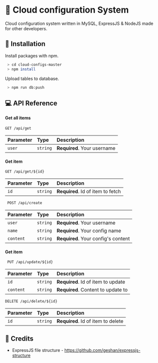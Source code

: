 # 🚀 Cloud configuration System

Cloud configuration system written in MySQL, ExpressJS & NodeJS made for other developers.

## 🔧 Installation

Install packages with npm.

```bash
 > cd cloud-configs-master
 > npm install
```

Upload tables to database.

```bash
 > npm run db:push
```
## 💻 API Reference

#### Get all items

```
GET /api/get
```

| Parameter | Type     | Description                 |
| :-------- | :------- | :-------------------------- |
| `user`    | `string` | **Required**. Your username |

#### Get item

```
GET /api/get/${id}
```

| Parameter | Type     | Description                       |
| :-------- | :------- | :-------------------------------- |
| `id`      | `string` | **Required**. Id of item to fetch |

```
 POST /api/create
```

| Parameter | Type     | Description                         |
| :-------- | :------- | :---------------------------------- |
| `user`    | `string` | **Required**. Your username         |
| `name`    | `string` | **Required**. Your config name      |
| `content` | `string` | **Required**. Your config's content |

#### Get item

```
 PUT /api/update/${id}
```

| Parameter | Type     | Description                        |
| :-------- | :------- | :--------------------------------- |
| `id`      | `string` | **Required**. Id of item to update |
| `content` | `string` | **Required**. Content to update to |

```
DELETE /api/delete/${id}
```

| Parameter | Type     | Description                        |
| :-------- | :------- | :--------------------------------- |
| `id`      | `string` | **Required**. Id of item to delete |

## 🥇 Credits

-   ExpressJS file structure - https://github.com/geshan/expressjs-structure
